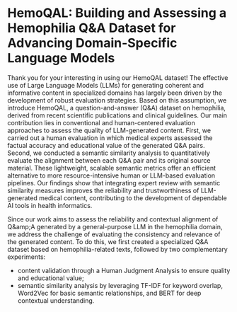 # HemoQAL: Building and Assessing a Hemophilia Q&amp;A Dataset for Advancing Domain-Specific Language Models

Thank you for your interesting in using our HemoQAL dataset! The effective use of Large Language Models (LLMs) for generating coherent and informative content in specialized domains has largely been driven by the development of robust evaluation strategies. Based on this assumption, we introduce HemoQAL, a question-and-answer (Q&amp;A) dataset on hemophilia, derived from recent scientific publications and clinical guidelines. Our main contribution lies in conventional and human-centered evaluation approaches to assess the quality of LLM-generated content. First, we carried out a human evaluation in which medical experts assessed the factual accuracy and educational value of the generated Q&amp;A pairs. Second, we conducted a semantic similarity analysis to quantitatively evaluate the alignment between each Q&amp;A pair and its original source material. These lightweight, scalable semantic metrics offer an efficient alternative to more resource-intensive human or LLM-based evaluation pipelines. Our findings show that integrating expert review with semantic similarity measures improves the reliability and trustworthiness of LLM-generated medical content, contributing to the development of dependable AI tools in health informatics.

Since our work aims to assess the reliability and contextual alignment of Q\&amp;A generated by a general-purpose LLM in the hemophilia domain, we address the challenge of evaluating the consistency and relevance of the generated content. To do this, we first created a specialized Q&amp;A dataset based on hemophilia-related texts, followed by two complementary experiments:

- content validation through a Human Judgment Analysis to ensure quality and educational value;
- semantic similarity analysis by leveraging TF-IDF for keyword overlap, Word2Vec for basic semantic relationships, and BERT for deep contextual understanding. 
